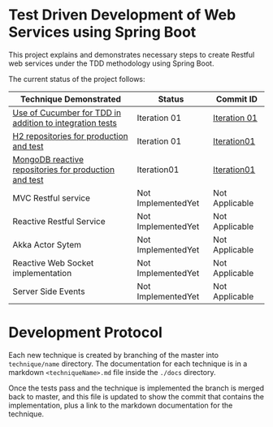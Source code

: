 # Test Driven Development of Web Services using Spring Boot

This project explains and demonstrates necessary steps to create Restful 
web services under the TDD methodology using Spring Boot.

The current status of the project follows:

| Technique Demonstrated | Status | Commit ID|
|------------------------|--------|----------|
|[Use of Cucumber for TDD in addition to integration tests](docs/cucumber.md)| Iteration 01|[Iteration 01](../../tree/step01.Cucumber)|
|[H2 repositories for production and test](docs/hibernate.jpa.md)| Iteration 01|[Iteration01](../../tree/step02.hibernateh2)|
|[MongoDB reactive repositories for production and test](docs/mongo.md)|Iteration01|[Iteration01](../../tree/step03.reactivemongo)|
|MVC Restful service|Not ImplementedYet|Not Applicable|
|Reactive Restful Service|Not ImplementedYet|Not Applicable|
|Akka Actor Sytem|Not ImplementedYet|Not Applicable|
|Reactive Web Socket implementation|Not ImplementedYet|Not Applicable|
|Server Side Events| Not ImplementedYet|Not Applicable|


# Development Protocol

Each new technique is created by branching of the master into ``` technique/name``` directory.
The documentation for each technique is in a markdown ```<techniqueName>.md``` file inside the 
```./docs``` directory.

Once the tests pass and the technique is implemented the branch is merged back to master,
and this file is updated to show the commit that contains the implementation, plus a link 
to the markdown documentation for the technique.


